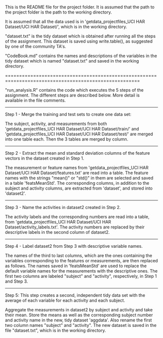 This is the README file for the project folder. It is assumed that the path to the project 
folder is the path to the working directory.

It is assumed that all the data used is in 'getdata_projectfiles_UCI HAR Dataset/UCI HAR Dataset/', which is in the working directory. 

"dataset.txt" is the tidy dataset which is obtained after running all the steps of the
assignment. This dataset is saved using write.table(), as suggested by one of the community TA's.

"CodeBook.md" contains the names and descriptions of the variables in the tidy dataset which is named 
"dataset.txt" and saved in the working directory.

======================================================================================================

"run_analysis.R" contains the code which executes the 5 steps of the assignment. The different
steps are described below. More detail is available in the file comments.

--------------------------------------------------------------------------------------------------------

Step 1 - Merge the training and test sets to create one data set:

The subject, activity, and measurements from both 'getdata_projectfiles_UCI HAR Dataset/UCI HAR Dataset/train/'
and 'getdata_projectfiles_UCI HAR Dataset/UCI HAR Dataset/test/' are merged into one table each.
Then the 3 tables are merged by column.

--------------------------------------------------------------------------------------------------------------------

Step 2 - Extract the mean and standard deviation columns of the feature vectors in the dataset
created in Step 1.

The measurement or feature names from 'getdata_projectfiles_UCI HAR Dataset/UCI HAR Dataset/features.txt' 
are read into a table. The feature names with the strings "mean()" or "std()" in them are
selected and saved in a table 'featsMeanStd'. The corresponding columns, in addition to the 
subject and activity columns, are extracted from 'dataset', and stored into 'dataset2'.

------------------------------------------------------------------------------------------------------------------

Step 3 - Name the activities in dataset2 created in Step 2.

The activity labels and the corresponding numbers are read into a table, from 'getdata_projectfiles_UCI HAR Dataset/UCI HAR Dataset/activity_labels.txt'.
The activity numbers are replaced by their descriptive labels in the second column of dataset2.

-------------------------------------------------------------------------------------------------------------------------------------------------------

Step 4 - Label dataset2 from Step 3 with descriptive variable names.

The names of the third to last columns, which are the ones containing the variables
corresponding to the features or measurements, are then replaced as follows. The names saved in 'featsMeanStd' are used to replace
the default variable names for the measurements with the descriptive ones.
The first two columns are labeled "subject" and "activity", respectively, in Step 1 and Step 3. 

----------------------------------------------------------------------------------------------------------------------------------------------------

Step 5: This step creates a second, independent tidy data set with the average of each 
variable for each activity and each subject. 

Aggregate the measurements in dataset2 by subject and activity and take their mean.
Store the means as well as the corresponding subject number and activity name in
the new, tidy dataset 'aggdata'. Also rename the first two column names "subject" and 
"activity". The new dataset is saved in the file "dataset.txt", which is in the working directory.

